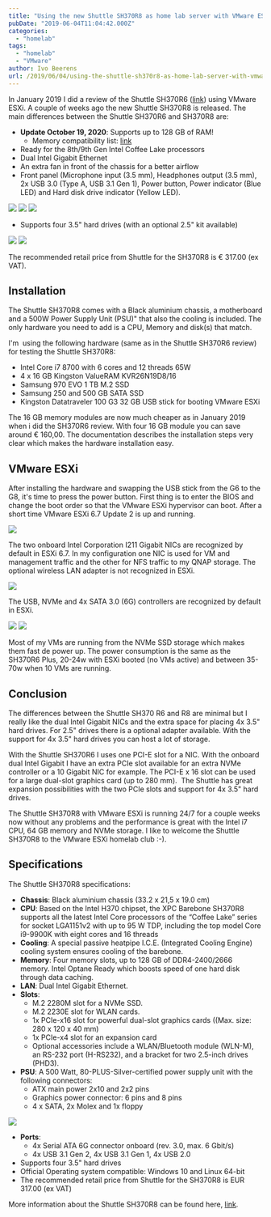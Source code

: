 ```yaml
---
title: "Using the new Shuttle SH370R8 as home lab server with VMware ESXi"
pubDate: "2019-06-04T11:04:42.000Z"
categories: 
  - "homelab"
tags: 
  - "homelab"
  - "VMware"
author: Ivo Beerens
url: /2019/06/04/using-the-shuttle-sh370r8-as-home-lab-server-with-vmware-esxi/
---
```


In January 2019 I did a review of the Shuttle SH370R6 ([link](http://www.ivobeerens.nl/2019/01/30/home-lab-extension-with-a-shuttle-sh370r6-plus/)) using VMware ESXi. A couple of weeks ago the new Shuttle SH370R8 is released. The main differences between the Shuttle SH370R6 and SH370R8 are:

- **Update October 19, 2020**: Supports up to 128 GB of RAM!
    - Memory compatibility list: [link](http://global.shuttle.com/products/productsSupportList?productId=2344)
- Ready for the 8th/9th Gen Intel Coffee Lake processors
- Dual Intel Gigabit Ethernet
- An extra fan in front of the chassis for a better airflow
- Front panel (Microphone input (3.5 mm), Headphones output (3.5 mm), 2x USB 3.0 (Type A, USB 3.1 Gen 1), Power button, Power indicator (Blue LED) and Hard disk drive indicator (Yellow LED).

[![](images/a-300x246.jpg)](images/a.jpg) [![](images/b-300x275.jpg)](https://www.ivobeerens.nl/wp-content/uploads/2019/05/b.jpg) [![](images/c-300x223.jpg)](https://www.ivobeerens.nl/wp-content/uploads/2019/05/c.jpg)

- Supports four 3.5" hard drives (with an optional 2.5" kit available)

[![](images/IMG-2391-225x300.jpg)](images/IMG-2391.jpg) [![](images/IMG-2399-300x225.jpg)](https://www.ivobeerens.nl/wp-content/uploads/2019/05/IMG-2399.jpg)

The recommended retail price from Shuttle for the SH370R8 is € 317.00 (ex VAT).

## Installation

The Shuttle SH370R8 comes with a Black aluminium chassis, a motherboard and a 500W Power Supply Unit (PSU)" that also the cooling is included. The only hardware you need to add is a CPU, Memory and disk(s) that match.

I'm  using the following hardware (same as in the Shuttle SH370R6 review) for testing the Shuttle SH370R8:

- Intel Core i7 8700 with 6 cores and 12 threads 65W
- 4 x 16 GB Kingston ValueRAM KVR26N19D8/16
- Samsung 970 EVO 1 TB M.2 SSD
- Samsung 250 and 500 GB SATA SSD
- Kingston Datatraveler 100 G3 32 GB USB stick for booting VMware ESXi

The 16 GB memory modules are now much cheaper as in January 2019 when i did the SH370R6 review. With four 16 GB module you can save around € 160,00. The documentation describes the installation steps very clear which makes the hardware installation easy.

## VMware ESXi

After installing the hardware and swapping the USB stick from the G6 to the G8, it's time to press the power button. First thing is to enter the BIOS and change the boot order so that the VMware ESXi hypervisor can boot. After a short time VMware ESXi 6.7 Update 2 is up and running.

[![](images/esxi-300x152.png)](images/esxi.png)

The two onboard Intel Corporation I211 Gigabit NICs are recognized by default in ESXi 6.7. In my configuration one NIC is used for VM and management traffic and the other for NFS traffic to my QNAP storage. The optional wireless LAN adapter is not recognized in ESXi.

[![](images/network-300x28.png)](images/network.png)

The USB, NVMe and 4x SATA 3.0 (6G) controllers are recognized by default in ESXi.

[![](images/adapters-300x45.png)](images/adapters.png) [![](images/controllers-300x26.png)](https://www.ivobeerens.nl/wp-content/uploads/2019/05/controllers.png)

Most of my VMs are running from the NVMe SSD storage which makes them fast de power up. The power consumption is the same as the SH370R6 Plus, 20-24w with ESXi booted (no VMs active) and between 35-70w when 10 VMs are running.

## Conclusion

The differences between the Shuttle SH370 R6 and R8 are minimal but I really like the dual Intel Gigabit NICs and the extra space for placing 4x 3.5" hard drives. For 2.5" drives there is a optional adapter available. With the support for 4x 3.5" hard drives you can host a lot of storage.

With the Shuttle SH370R6 I uses one PCI-E slot for a NIC. With the onboard dual Intel Gigabit I have an extra PCIe slot available for an extra NVMe controller or a 10 Gigabit NIC for example. The PCI-E x 16 slot can be used for a large dual-slot graphics card (up to 280 mm).  The Shuttle has great expansion possibilities with the two PCIe slots and support for 4x 3.5" hard drives.

The Shuttle SH370R8 with VMware ESXi is running 24/7 for a couple weeks now without any problems and the performance is great with the Intel i7 CPU, 64 GB memory and NVMe storage. I like to welcome the Shuttle SH370R8 to the VMware ESXi homelab club :-).

## Specifications

The Shuttle SH370R8 specifications:

- **Chassis**: Black aluminium chassis (33.2 x 21,5 x 19.0 cm)
- **CPU**: Based on the Intel H370 chipset, the XPC Barebone SH370R8 supports all the latest Intel Core processors of the “Coffee Lake” series for socket LGA1151v2 with up to 95 W TDP, including the top model Core i9-9900K with eight cores and 16 threads
- **Cooling**: A special passive heatpipe I.C.E. (Integrated Cooling Engine) cooling system ensures cooling of the barebone.
- **Memory**: Four memory slots, up to 128 GB of DDR4-2400/2666 memory. Intel Optane Ready which boosts speed of one hard disk through data caching.
- **LAN**: Dual Intel Gigabit Ethernet.
- **Slots**:
    - M.2 2280M slot for a NVMe SSD.
    - M.2 2230E slot for WLAN cards.
    - 1x PCIe-x16 slot for powerful dual-slot graphics cards ((Max. size: 280 x 120 x 40 mm)
    - 1x PCIe-x4 slot for an expansion card
    - Optional accessories include a WLAN/Bluetooth module (WLN-M), an RS-232 port (H-RS232), and a bracket for two 2.5-inch drives (PHD3).
- **PSU**: A 500 Watt, 80-PLUS-Silver-certified power supply unit with the following connectors:
    - ATX main power 2x10 and 2x2 pins
    - Graphics power connector: 6 pins and 8 pins
    - 4 x SATA, 2x Molex and 1x floppy

[![](images/IMG-2365-300x225.jpg)](images/IMG-2365.jpg)

- **Ports**:
    - 4x Serial ATA 6G connector onboard (rev. 3.0, max. 6 Gbit/s)
    - 4x USB 3.1 Gen 2, 4x USB 3.1 Gen 1, 4x USB 2.0
- Supports four 3.5" hard drives
- Official Operating system compatible: Windows 10 and Linux 64-bit
- The recommended retail price from Shuttle for the SH370R8 is EUR 317.00 (ex VAT)

More information about the Shuttle SH370R8 can be found here, [link](http://www.shuttle.eu/products/mini-pc/sh370r8/).



